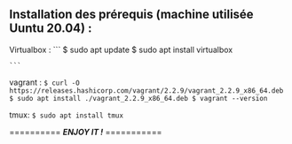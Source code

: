 ##   Installation des prérequis (machine utilisée Uuntu 20.04) : 

Virtualbox :
    ```
    $ sudo apt update
    $ sudo apt install virtualbox
    
    ```

vagrant :
    ```
     $ curl -O https://releases.hashicorp.com/vagrant/2.2.9/vagrant_2.2.9_x86_64.deb
     $ sudo apt install ./vagrant_2.2.9_x86_64.deb
     $ vagrant --version
    ```

tmux:
    ```
     $ sudo apt install tmux
    ```


==========  ***ENJOY IT !***  ===========
